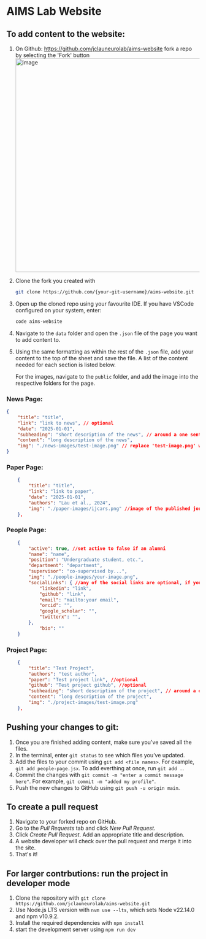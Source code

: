 # AIMS Lab Website

## To add content to the website:

1. On Github: https://github.com/jclauneurolab/aims-website fork a repo by selecting the 'Fork' button
   <img width="557" alt="image" src="https://github.com/user-attachments/assets/f7c35bef-b5c0-481b-857f-a125983976ff" />

2. Clone the fork you created with 
    ```bash
    git clone https://github.com/{your-git-username}/aims-website.git
    ```

3. Open up the cloned repo using your favourite IDE. If you have VSCode configured on your system, enter:
    ```bash
    code aims-website
    ```

4. Navigate to the `data` folder and open the `.json` file of the page you want to add content to.

5. Using the same formatting as within the rest of the `.json` file, add your content to the top of the sheet and save the file. A list of the content needed for each section is listed below. 

   For the images, navigate to the `public` folder, and add the image into the respective folders for the page.

### News Page:

```json
{
    "title": "title",
    "link": "link to news", // optional
    "date": "2025-01-01",
    "subheading": "short description of the news", // around a one sentence summary
    "content": "long description of the news",
    "img": "./news-images/test-image.png" // replace 'test-image.png' with the name of your image
}
```

### Paper Page:

```json
    {
        "title": "title",
        "link": "link to paper",
        "date": "2025-01-01",
        "authors": "Lau et al., 2024",
        "img": "./paper-images/ijcars.png" //image of the published jounal - optional
    },
```

### People Page: 

```json
    {
        "active": true, //set active to false if an alumni
        "name": "name",
        "position": "Undergraduate student, etc.",
        "department": "department",
        "supervisor": "co-supervised by...",
        "img": "./people-images/your-image.png",
        "socialLinks": { //any of the social links are optional, if you do not have an account delete it from this section
            "linkedin": "link",
            "github": "link",
            "email": "mailto:your email",
            "orcid": "",
            "google_scholar": "",
            "twitterx": "",
        },
            "bio": ""
    }
```

### Project Page: 

```json
    {
        "title": "Test Project",
        "authors": "test author",
        "paper": "Test project link", //optional
        "github": "Test project github", //optional
        "subheading": "short description of the project", // around a one sentence summary
        "content": "long description of the project",
        "img": "./project-images/test-image.png"
    },
```

## Pushing your changes to git:

1. Once you are finished adding content, make sure you've saved all the files. 
2. In the terminal, enter `git status` to see which files you’ve updated. 
3. Add the files to your commit using `git add <file names>`. For example, `git add people-page.jsx`. To add everthing at once, run `git add .`.
4. Commit the changes with `git commit -m "enter a commit message here"`. For example, `git commit -m "added my profile"`. 
5. Push the new changes to GitHub using `git push -u origin main`.

## To create a pull request

1. Navigate to your forked repo on GitHub.
2. Go to the *Pull Requests* tab and click *New Pull Request*.
3. Click *Create Pull Request*. Add an appropriate title and description.
4. A website developer will check over the pull request and merge it into the site.
5. That's it!

## For larger contrbutions: run the project in developer mode
1. Clone the repository with `git clone https://github.com/jclauneurolab/aims-website.git`
2. Use Node.js LTS version with `nvm use --lts`, which sets Node v22.14.0 and npm v10.9.2. 
3. Install the required dependencies with `npm install`
4. start the development server using `npm run dev`


